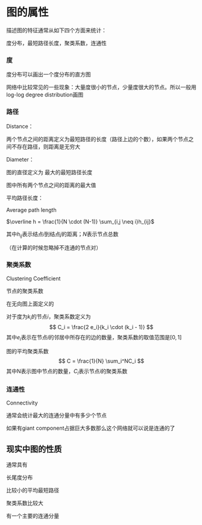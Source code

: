 # 图的属性

描述图的特征通常从如下四个方面来统计：

度分布，最短路径长度，聚类系数，连通性



### 度

度分布可以画出一个度分布的直方图

网络中比较常见的一些现象：大量度很小的节点，少量度很大的节点。所以一般用log-log degree distribution画图



### 路径

Distance：

两个节点之间的距离定义为最短路径的长度（路径上边的个数），如果两个节点之间不存在路径，则距离是无穷大



Diameter：

图的直径定义为 最大的最短路径长度

图中所有两个节点之间的距离的最大值



平均路径长度：

Average path length

$\overline h = \frac{1}{N \cdot (N-1)} \sum_{i,j \neq i}h_{ij}$

其中$h_{ij}$表示结点$i$到结点$j$的距离；$N$表示节点总数

（在计算的时候忽略掉不连通的节点对）



### 聚类系数

Clustering Coefficient

节点的聚类系数

在无向图上面定义的

对于度为$k_i$的节点$i$，聚类系数定义为
$$
C_i = \frac{2 e_i}{k_i \cdot (k_i - 1)}
$$
其中$e_i$表示在节点$i$的邻居中所存在的边的数量，聚类系数的取值范围是$[0,1]$



图的平均聚类系数
$$
C = \frac{1}{N} \sum_i^NC_i
$$
其中N表示图中节点的数量，$C_i$表示节点$i$的聚类系数



### 连通性

Connectivity



通常会统计最大的连通分量中有多少个节点

如果有giant component占据巨大多数那么这个网络就可以说是连通的了









## 现实中图的性质

通常具有

长尾度分布

比较小的平均最短路径

聚类系数比较大

有一个主要的连通分量

